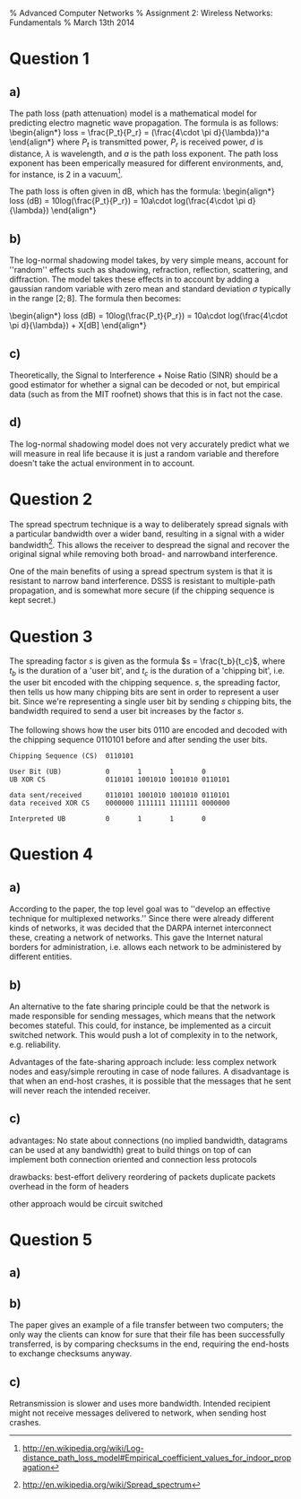 % Advanced Computer Networks
% Assignment 2: Wireless Networks: Fundamentals
% March 13th 2014

Question 1
============
a)
----
The path loss (path attenuation) model is a mathematical model for predicting electro magnetic wave propagation.
The formula is as follows:
\begin{align*}
        loss = \frac{P_t}{P_r} = (\frac{4\cdot \pi d}{\lambda})^a
\end{align*}
where $P_t$ is transmitted power, $P_r$ is received power, $d$ is distance, $\lambda$ is wavelength, and $a$ is the path loss exponent. The path loss exponent has been emperically measured for different environments, and, for instance, is 2 in a vacuum[^1].

The path loss is often given in dB, which has the formula:
\begin{align*}
    loss (dB) = 10log(\frac{P_t}{P_r}) = 10a\cdot log(\frac{4\cdot \pi d}{\lambda})
\end{align*}

b)
----
The log-normal shadowing model takes, by very simple means, account for ''random'' effects such as shadowing, refraction, reflection, scattering, and diffraction. The model takes these effects in to account by adding a gaussian random variable with zero mean and standard deviation $\sigma$ typically in the range $[2; 8]$. The formula then becomes:

\begin{align*}
    loss (dB) = 10log(\frac{P_t}{P_r}) = 10a\cdot log(\frac{4\cdot \pi d}{\lambda}) + X[dB]
\end{align*}

c)
----
Theoretically, the Signal to Interference + Noise Ratio (SINR) should be a good estimator for whether a signal can be decoded or not, but empirical data (such as from the MIT roofnet) shows that this is in fact not the case.

d)
----
The log-normal shadowing model does not very accurately predict what we will measure in real life because it is just a random variable and therefore doesn't take the actual environment in to account.

Question 2
============
The spread spectrum technique is a way to deliberately spread signals with a particular bandwidth over a wider band, resulting in a signal with a wider bandwidth[^2]. This allows the receiver to despread the signal and recover the original signal while removing both broad- and narrowband interference.

One of the main benefits of using a spread spectrum system is that it is resistant to narrow band interference. DSSS is resistant to multiple-path propagation, and is somewhat more secure (if the chipping sequence is kept secret.)

Question 3
============
The spreading factor $s$ is given as the formula $s = \frac{t_b}{t_c}$, where $t_b$ is the duration of a 'user bit', and $t_c$ is the duration of a 'chipping bit', i.e. the user bit encoded with the chipping sequence. $s$, the spreading factor, then tells us how many chipping bits are sent in order to represent a user bit. Since we're representing a single user bit by sending $s$ chipping bits, the bandwidth required to send a user bit increases by the factor $s$.
\
\
The following shows how the user bits $0110$ are encoded and decoded with the chipping sequence $0110101$ before and after sending the user bits.

~~~
Chipping Sequence (CS)  0110101

User Bit (UB)           0       1       1       0
UB XOR CS               0110101 1001010 1001010 0110101

data sent/received      0110101 1001010 1001010 0110101
data received XOR CS    0000000 1111111 1111111 0000000

Interpreted UB          0       1       1       0
~~~

Question 4
============
a)
----
According to the paper, the top level goal was to ''develop an effective technique for multiplexed networks.'' Since there were already different kinds of networks, it was decided that the DARPA internet interconnect these, creating a network of networks. This gave the Internet natural borders for administration, i.e. allows each network to be administered by different entities.

b)
----
An alternative to the fate sharing principle could be that the network is made responsible for sending messages, which means that the network becomes stateful. This could, for instance, be implemented as a circuit switched network. This would push a lot of complexity in to the network, e.g. reliability.

Advantages of the fate-sharing approach include: less complex network nodes and easy/simple rerouting in case of node failures.
A disadvantage is that when an end-host crashes, it is possible that the messages that he sent will never reach the intended receiver.

c)
----

advantages:
    No state
        about connections
        (no implied bandwidth, datagrams can be used at any bandwidth)
    great to build things on top of
    can implement both connection oriented and connection less protocols

drawbacks:
    best-effort delivery
        reordering of packets
        duplicate packets
    overhead in the form of headers

other approach would be circuit switched

Question 5
============
a)
----


b)
----
The paper gives an example of a file transfer between two computers; the only way the clients can know for sure that their file has been successfully transferred, is by comparing checksums in the end, requiring the end-hosts to exchange checksums anyway.

c)
----
Retransmission is slower and uses more bandwidth.
Intended recipient might not receive messages delivered to network, when sending host crashes.


[^1]: http://en.wikipedia.org/wiki/Log-distance_path_loss_model#Empirical_coefficient_values_for_indoor_propagation
[^2]: http://en.wikipedia.org/wiki/Spread_spectrum
[^3]: http://en.wikipedia.org/wiki/End-to-end_principle